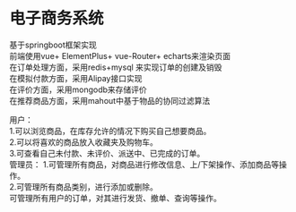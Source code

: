 # 电子商务系统
基于springboot框架实现<br>
前端使用vue+ ElementPlus+ vue-Router+ echarts来渲染页面<br>
在订单处理方面，采用redis+mysql 来实现订单的创建及销毁<br>
在模拟付款方面，采用Alipay接口实现<br>
在评价方面，采用mongodb来存储评价<br>
在推荐商品方面，采用mahout中基于物品的协同过滤算法<br>


用户：<br>
1.可以浏览商品，在库存允许的情况下购买自己想要商品。<br>
2.可以将喜欢的商品放入收藏夹及购物车。<br>
3.可查看自己未付款、未评价、派送中、已完成的订单。<br>
管理员：
1.可管理所有商品，对商品进行修改信息、上/下架操作、添加商品等操作。<br>
2.可管理所有商品类别，进行添加或删除。<br>
可管理所有用户的订单，对其进行发货、撤单、查询等操作。<br>
